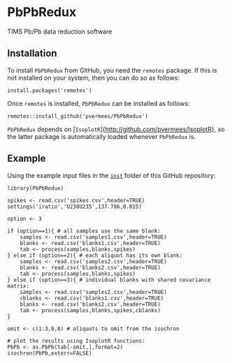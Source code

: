 # PbPbRedux
TIMS Pb/Pb data reduction software

## Installation

To install `PbPbRedux` from GitHub, you need the `remotes` package. If
this is not installed on your system, then you can do so as follows:

```
install.packages('remotes')
```

Once `remotes` is installed, `PbPbRedux` can be installed as follows:

```
remotes::install_github('pvermees/PbPbRedux')
```

`PbPbRedux` depends on
[`IsoplotR`]{http://github.com/pvermees/IsoplotR}, so the latter
package is automatically loaded whenever `PbPbRedux` is.

## Example

Using the example input files in the [`inst`](inst) folder of this
GitHub repository:

```
library(PbPbRedux)

spikes <- read.csv('spikes.csv',header=TRUE)
settings('iratio','U238U235',137.786,0.015)

option <- 3

if (option==1){ # all samples use the same blank:
    samples <- read.csv('samples1.csv',header=TRUE)
    blanks <- read.csv('blanks1.csv',header=TRUE)
    tab <- process(samples,blanks,spikes)
} else if (option==2){ # each aliquot has its own blank:
    samples <- read.csv('samples2.csv',header=TRUE)
    blanks <- read.csv('blanks2.csv',header=TRUE)
    tab <- process(samples,blanks,spikes)
} else if (option==3){ # individual blanks with shared covariance matrix:
    samples <- read.csv('samples2.csv',header=TRUE)
    cblanks <- read.csv('blanks1.csv',header=TRUE)
    blanks <- read.csv('blanks2.csv',header=TRUE)
    tab <- process(samples,blanks,spikes,cblanks)
}

omit <- c(1:3,6,8) # aliquots to omit from the isochron

# plot the results using IsoplotR functions:
PbPb <- as.PbPb(tab[-omit,],format=2)
isochron(PbPb,exterr=FALSE)
```
